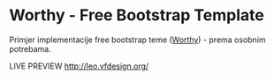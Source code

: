 Worthy - Free Bootstrap Template
=======================================================================

Primjer implementacije free bootstrap teme ([Worthy](https://www.bootstrapzero.com/bootstrap-template/worthy)) - prema osobnim potrebama.

LIVE PREVIEW
http://leo.vfdesign.org/